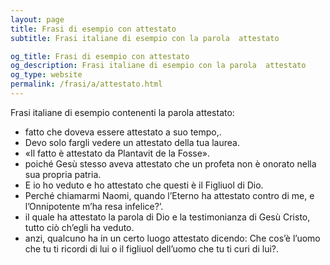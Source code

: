 ```yaml
---
layout: page
title: Frasi di esempio con attestato 
subtitle: Frasi italiane di esempio con la parola  attestato

og_title: Frasi di esempio con attestato 
og_description: Frasi italiane di esempio con la parola  attestato
og_type: website
permalink: /frasi/a/attestato.html
---
```


Frasi italiane di esempio contenenti la parola attestato:


- fatto che doveva essere attestato a suo tempo,.
- Devo solo fargli vedere un attestato della tua laurea.
- «Il fatto è attestato da Plantavit de la Fosse».
- poiché Gesù stesso aveva attestato che un profeta non è onorato nella sua propria patria.
- E io ho veduto e ho attestato che questi è il Figliuol di Dio.
- Perché chiamarmi Naomi, quando l’Eterno ha attestato contro di me, e l’Onnipotente m’ha resa infelice?’.
- il quale ha attestato la parola di Dio e la testimonianza di Gesù Cristo, tutto ciò ch’egli ha veduto.
- anzi, qualcuno ha in un certo luogo attestato dicendo: Che cos’è l’uomo che tu ti ricordi di lui o il figliuol dell’uomo che tu ti curi di lui?.
